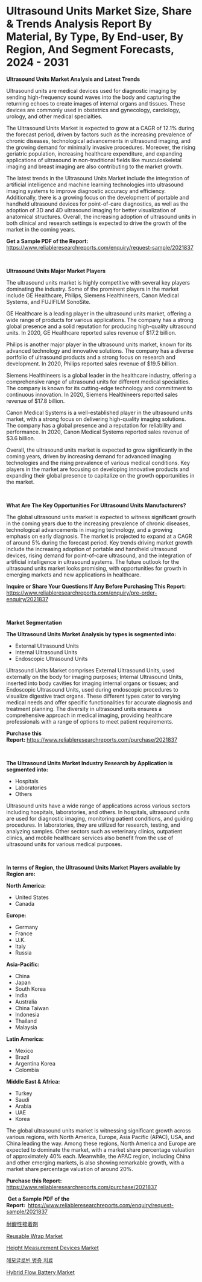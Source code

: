 <p><h1>Ultrasound Units Market Size, Share & Trends Analysis Report By Material, By Type, By End-user, By Region, And Segment Forecasts, 2024 - 2031</h1></p><p><strong>Ultrasound Units Market Analysis and Latest Trends</strong></p>
<p><p>Ultrasound units are medical devices used for diagnostic imaging by sending high-frequency sound waves into the body and capturing the returning echoes to create images of internal organs and tissues. These devices are commonly used in obstetrics and gynecology, cardiology, urology, and other medical specialties.</p><p>The Ultrasound Units Market is expected to grow at a CAGR of 12.1% during the forecast period, driven by factors such as the increasing prevalence of chronic diseases, technological advancements in ultrasound imaging, and the growing demand for minimally invasive procedures. Moreover, the rising geriatric population, increasing healthcare expenditure, and expanding applications of ultrasound in non-traditional fields like musculoskeletal imaging and breast imaging are also contributing to the market growth.</p><p>The latest trends in the Ultrasound Units Market include the integration of artificial intelligence and machine learning technologies into ultrasound imaging systems to improve diagnostic accuracy and efficiency. Additionally, there is a growing focus on the development of portable and handheld ultrasound devices for point-of-care diagnostics, as well as the adoption of 3D and 4D ultrasound imaging for better visualization of anatomical structures. Overall, the increasing adoption of ultrasound units in both clinical and research settings is expected to drive the growth of the market in the coming years.</p></p>
<p><strong>Get a Sample PDF of the Report:&nbsp;</strong> <a href="https://www.reliableresearchreports.com/enquiry/request-sample/2021837">https://www.reliableresearchreports.com/enquiry/request-sample/2021837</a></p>
<p>&nbsp;</p>
<p><strong>Ultrasound Units Major Market Players</strong></p>
<p><p>The ultrasound units market is highly competitive with several key players dominating the industry. Some of the prominent players in the market include GE Healthcare, Philips, Siemens Healthineers, Canon Medical Systems, and FUJIFILM SonoSite.</p><p>GE Healthcare is a leading player in the ultrasound units market, offering a wide range of products for various applications. The company has a strong global presence and a solid reputation for producing high-quality ultrasound units. In 2020, GE Healthcare reported sales revenue of $17.2 billion.</p><p>Philips is another major player in the ultrasound units market, known for its advanced technology and innovative solutions. The company has a diverse portfolio of ultrasound products and a strong focus on research and development. In 2020, Philips reported sales revenue of $19.5 billion.</p><p>Siemens Healthineers is a global leader in the healthcare industry, offering a comprehensive range of ultrasound units for different medical specialties. The company is known for its cutting-edge technology and commitment to continuous innovation. In 2020, Siemens Healthineers reported sales revenue of $17.8 billion.</p><p>Canon Medical Systems is a well-established player in the ultrasound units market, with a strong focus on delivering high-quality imaging solutions. The company has a global presence and a reputation for reliability and performance. In 2020, Canon Medical Systems reported sales revenue of $3.6 billion.</p><p>Overall, the ultrasound units market is expected to grow significantly in the coming years, driven by increasing demand for advanced imaging technologies and the rising prevalence of various medical conditions. Key players in the market are focusing on developing innovative products and expanding their global presence to capitalize on the growth opportunities in the market.</p></p>
<p>&nbsp;</p>
<p><strong>What Are The Key Opportunities For Ultrasound Units Manufacturers?</strong></p>
<p><p>The global ultrasound units market is expected to witness significant growth in the coming years due to the increasing prevalence of chronic diseases, technological advancements in imaging technology, and a growing emphasis on early diagnosis. The market is projected to expand at a CAGR of around 5% during the forecast period. Key trends driving market growth include the increasing adoption of portable and handheld ultrasound devices, rising demand for point-of-care ultrasound, and the integration of artificial intelligence in ultrasound systems. The future outlook for the ultrasound units market looks promising, with opportunities for growth in emerging markets and new applications in healthcare.</p></p>
<p><strong>Inquire or Share Your Questions If Any Before Purchasing This Report:</strong> <a href="https://www.reliableresearchreports.com/enquiry/pre-order-enquiry/2021837">https://www.reliableresearchreports.com/enquiry/pre-order-enquiry/2021837</a></p>
<p>&nbsp;</p>
<p><strong>Market Segmentation</strong></p>
<p><strong>The Ultrasound Units Market Analysis by types is segmented into:</strong></p>
<p><ul><li>External Ultrasound Units</li><li>Internal Ultrasound Units</li><li>Endoscopic Ultrasound Units</li></ul></p>
<p><p>Ultrasound Units Market comprises External Ultrasound Units, used externally on the body for imaging purposes; Internal Ultrasound Units, inserted into body cavities for imaging internal organs or tissues; and Endoscopic Ultrasound Units, used during endoscopic procedures to visualize digestive tract organs. These different types cater to varying medical needs and offer specific functionalities for accurate diagnosis and treatment planning. The diversity in ultrasound units ensures a comprehensive approach in medical imaging, providing healthcare professionals with a range of options to meet patient requirements.</p></p>
<p><strong>Purchase this Report:&nbsp;</strong><a href="https://www.reliableresearchreports.com/purchase/2021837">https://www.reliableresearchreports.com/purchase/2021837</a></p>
<p>&nbsp;</p>
<p><strong>The Ultrasound Units Market Industry Research by Application is segmented into:</strong></p>
<p><ul><li>Hospitals</li><li>Laboratories</li><li>Others</li></ul></p>
<p><p>Ultrasound units have a wide range of applications across various sectors including hospitals, laboratories, and others. In hospitals, ultrasound units are used for diagnostic imaging, monitoring patient conditions, and guiding procedures. In laboratories, they are utilized for research, testing, and analyzing samples. Other sectors such as veterinary clinics, outpatient clinics, and mobile healthcare services also benefit from the use of ultrasound units for various medical purposes.</p></p>
<p>&nbsp;</p>
<p><strong>In terms of Region, the Ultrasound Units Market Players available by Region are:</strong></p>
<p>
    <p> <strong> North America: </strong>
        <ul>
            <li>United States</li>
            <li>Canada</li>
        </ul>
        </p> 
    <p> <strong> Europe: </strong>
        <ul>
            <li>Germany</li>
            <li>France</li>
            <li>U.K.</li>
            <li>Italy</li>
            <li>Russia</li>
        </ul>
        </p> 
    <p> <strong> Asia-Pacific: </strong>
        <ul>
            <li>China</li>
            <li>Japan</li>
            <li>South Korea</li>
            <li>India</li>
            <li>Australia</li>
            <li>China Taiwan</li>
            <li>Indonesia</li>
            <li>Thailand</li>
            <li>Malaysia</li>
        </ul>
        </p> 
    <p> <strong> Latin America: </strong>
        <ul>
            <li>Mexico</li>
            <li>Brazil</li>
            <li>Argentina Korea</li>
            <li>Colombia</li>
        </ul>
        </p> 
    <p> <strong> Middle East & Africa: </strong>
        <ul>
            <li>Turkey</li>
            <li>Saudi</li>
            <li>Arabia</li>
            <li>UAE</li>
            <li>Korea</li>
        </ul>
    </p>
    </p>
<p><p>The global ultrasound units market is witnessing significant growth across various regions, with North America, Europe, Asia Pacific (APAC), USA, and China leading the way. Among these regions, North America and Europe are expected to dominate the market, with a market share percentage valuation of approximately 40% each. Meanwhile, the APAC region, including China and other emerging markets, is also showing remarkable growth, with a market share percentage valuation of around 20%.</p></p>
<p><strong>Purchase this Report: </strong><a href="https://www.reliableresearchreports.com/purchase/2021837">https://www.reliableresearchreports.com/purchase/2021837</a></p>
<p>&nbsp;<strong>Get a Sample PDF of the Report:&nbsp;&nbsp;</strong><a href="https://www.reliableresearchreports.com/enquiry/request-sample/2021837">https://www.reliableresearchreports.com/enquiry/request-sample/2021837</a></p>
<p><strong></strong></p>
<p><p><a href="https://medium.com/@entelabrahimi1961/%E9%85%B8%E8%80%90%E6%80%A7%E6%8E%A5%E7%9D%80%E5%89%A4%E5%B8%82%E5%A0%B4%E3%81%AF-%E5%B8%82%E5%A0%B4%E3%82%B7%E3%82%A7%E3%82%A2-%E3%82%B5%E3%82%A4%E3%82%BA-2031%E5%B9%B4%E3%81%BE%E3%81%A7%E3%81%AE%E4%BA%88%E6%B8%AC%E3%81%AB%E7%84%A6%E7%82%B9%E3%82%92%E5%BD%93%E3%81%A6%E3%81%A6%E3%81%84%E3%81%BE%E3%81%99-bd58b6f99e94">耐酸性接着剤</a></p><p><a href="https://frill-swim-3cd.notion.site/Reusable-Wrap-Market-Size-Evaluating-its-Market-Trends-Growth-and-Projections-2024-2031-5f2f3cb449654f49be3f72762d033344">Reusable Wrap Market</a></p><p><a href="https://cautious-neon-760.notion.site/Height-Measurement-Devices-Market-Research-Report-Forecasted-for-Period-from-2024-2031-by-Market--70f1582ac46f414b86f9dd678162e503">Height Measurement Devices Market</a></p><p><a href="https://medium.com/@plelbej847484502/%ED%97%A4%EB%AA%A8%EA%B8%80%EB%A1%9C%EB%B9%84%EB%85%B8%ED%8C%8C%EC%8B%9C-%EC%B9%98%EB%A3%8C-%EC%8B%9C%EC%9E%A5-%EC%9C%A0%ED%98%95-%EC%9D%91%EC%9A%A9-%EB%B0%8F-%EC%A7%80%EB%A6%AC%EB%B3%84-%EC%A2%85%ED%95%A9-%ED%8F%89%EA%B0%80-7fd2bd31ef00">헤모글로빈 병증 치료</a></p><p><a href="https://view.publitas.com/reportprime-1/hybrid-flow-battery-market-analysis-and-market-size-global-industry-overview-market-segmentation-and-forecast-2024-to-2031/">Hybrid Flow Battery Market</a></p></p>